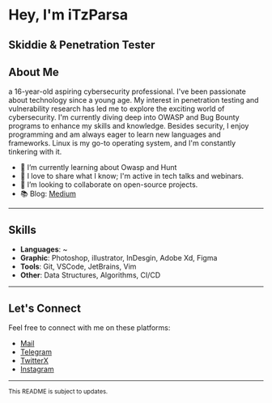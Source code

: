 
# Hey, I'm iTzParsa

## Skiddie & Penetration Tester


## About Me

a 16-year-old aspiring cybersecurity professional.
I've been passionate about technology since a young age. My interest in penetration testing and vulnerability research has led me to explore the exciting world of cybersecurity. I'm currently diving deep into OWASP and Bug Bounty programs to enhance my skills and knowledge. 
Besides security, I enjoy programming and am always eager to learn new languages and frameworks. Linux is my go-to operating system, and I'm constantly tinkering with it.


- 🌱 I’m currently learning about Owasp and Hunt
- 🎤 I love to share what I know; I'm active in tech talks and webinars.
- 👯 I’m looking to collaborate on open-source projects.
- 📚 Blog: [Medium](https://medium.com/@itzparsa)

---

## Skills

- **Languages**: ~
- **Graphic**: Photoshop, illustrator, InDesgin, Adobe Xd, Figma
- **Tools**: Git, VSCode, JetBrains, Vim
- **Other**: Data Structures, Algorithms, CI/CD

---


## Let's Connect

Feel free to connect with me on these platforms:

- [Mail](mailto:crraykid@gmail.com)
- [Telegram](https://itzparsaa.t.me)
- [TwitterX](https://twitter.com/iTzParsaa)
- [Instagram](https://www.instagram.com/_iTzParsa)
---

<sup>This README is subject to updates.</sup>
